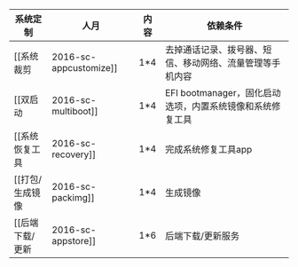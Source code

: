  系统定制 | 人月 | 内容 | 依赖条件
------------- | ------------- | ------------- | -------------
[[系统裁剪|2016-sc-appcustomize]]|1*4|去掉通话记录、拨号器、短信、移动网络、流量管理等手机内容
[[双启动|2016-sc-multiboot]]|1*4| EFI bootmanager，固化启动选项，内置系统镜像和系统修复工具
[[系统恢复工具|2016-sc-recovery]]|1*4| 完成系统修复工具app
[[打包/生成镜像|2016-sc-packimg]]|1*4| 生成镜像
[[后端下载/更新|2016-sc-appstore]]|1*6| 后端下载/更新服务
